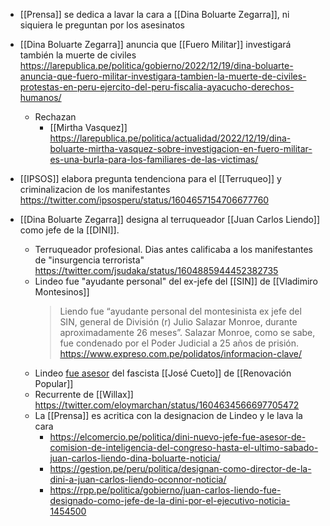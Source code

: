 - [[Prensa]] se dedica a lavar la cara a [[Dina Boluarte Zegarra]], ni siquiera le preguntan por los asesinatos

- [[Dina Boluarte Zegarra]] anuncia que [[Fuero Militar]] investigará también la muerte de civiles https://larepublica.pe/politica/gobierno/2022/12/19/dina-boluarte-anuncia-que-fuero-militar-investigara-tambien-la-muerte-de-civiles-protestas-en-peru-ejercito-del-peru-fiscalia-ayacucho-derechos-humanos/

  - Rechazan
    - [[Mirtha Vasquez]] https://larepublica.pe/politica/actualidad/2022/12/19/dina-boluarte-mirtha-vasquez-sobre-investigacion-en-fuero-militar-es-una-burla-para-los-familiares-de-las-victimas/

- [[IPSOS]] elabora pregunta tendenciona para el [[Terruqueo]] y criminalizacion de los manifestantes
  https://twitter.com/ipsosperu/status/1604657154706677760

- [[Dina Boluarte Zegarra]] designa al terruqueador [[Juan Carlos Liendo]] como jefe de la [[DINI]].
  - Terruqueador profesional. Dias antes calificaba a los manifestantes de "insurgencia terrorista" https://twitter.com/jsudaka/status/1604885944452382735
  - Lindeo fue "ayudante personal" del ex-jefe del [[SIN]] de [[Vladimiro Montesinos]]
    > Liendo fue “ayudante personal del montesinista ex jefe del SIN, general de División (r) Julio Salazar Monroe, durante aproximadamente 26 meses”. Salazar Monroe, como se sabe, fue condenado por el Poder Judicial a 25 años de prisión. https://www.expreso.com.pe/polidatos/informacion-clave/
  - Lindeo [fue asesor](https://larepublica.pe/politica/actualidad/2022/12/19/nuevo-jefe-de-la-dini-fue-antes-asesor-de-la-comision-de-inteligencia-presidida-por-jose-cueto-congreso-dina-boluarte-pedro-angulo/) del fascista [[José Cueto]] de [[Renovación Popular]]
  - Recurrente de [[Willax]] https://twitter.com/eloymarchan/status/1604634566697705472
  - La [[Prensa]] es acritica con la designacion de Lindeo y le lava la cara
    - https://elcomercio.pe/politica/dini-nuevo-jefe-fue-asesor-de-comision-de-inteligencia-del-congreso-hasta-el-ultimo-sabado-juan-carlos-liendo-dina-boluarte-noticia/
    - https://gestion.pe/peru/politica/designan-como-director-de-la-dini-a-juan-carlos-liendo-oconnor-noticia/
    - https://rpp.pe/politica/gobierno/juan-carlos-liendo-fue-designado-como-jefe-de-la-dini-por-el-ejecutivo-noticia-1454500

